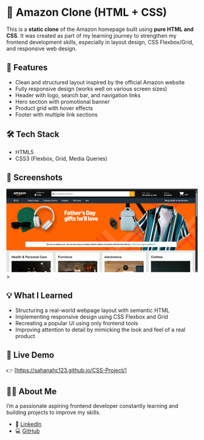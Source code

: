 # 🛒 Amazon Clone (HTML + CSS)

This is a **static clone** of the Amazon homepage built using **pure HTML and CSS**. It was created as part of my learning journey to strengthen my frontend development skills, especially in layout design, CSS Flexbox/Grid, and responsive web design.

## 🚀 Features

- Clean and structured layout inspired by the official Amazon website
- Fully responsive design (works well on various screen sizes)
- Header with logo, search bar, and navigation links
- Hero section with promotional banner
- Product grid with hover effects
- Footer with multiple link sections

## 🛠️ Tech Stack

- HTML5
- CSS3 (Flexbox, Grid, Media Queries)

## 📸 Screenshots

![Amazon Clone Screenshot](./Screenshot.png) >


## 💡 What I Learned

- Structuring a real-world webpage layout with semantic HTML
- Implementing responsive design using CSS Flexbox and Grid
- Recreating a popular UI using only frontend tools
- Improving attention to detail by mimicking the look and feel of a real product

## 🔗 Live Demo

👉 [https://sahanahc123.github.io/CSS-Project/] 


## 🙋‍♀️ About Me

I’m a passionate aspiring frontend developer constantly learning and building projects to improve my skills.

- 💼 [LinkedIn](https://www.linkedin.com/in/sahanahc/)
- 💻 [GitHub](https://github.com/sahanahc123)



